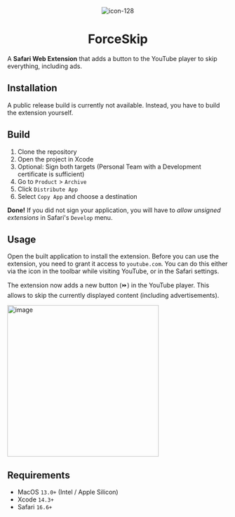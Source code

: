 <div align="center">
  
![icon-128](https://github.com/ppauel/youtube-forceskip/assets/82803315/44d3b686-21e5-4249-821c-32b868cab092)

<h1 align="center">ForceSkip</h1>

</div>


A **Safari Web Extension** that adds a button to the YouTube player to skip everything, including ads.

## Installation
A public release build is currently not available. Instead, you have to build the extension yourself.

## Build
1. Clone the repository
2. Open the project in Xcode
3. Optional: Sign both targets (Personal Team with a Development certificate is sufficient)
4. Go to `Product` > `Archive`
5. Click `Distribute App`
6. Select `Copy App` and choose a destination

**Done!** If you did not sign your application, you will have to *allow unsigned extensions* in Safari's `Develop` menu.

## Usage
Open the built application to install the extension. Before you can use the extension, you need to grant it access to `youtube.com`. You can do this either via the icon in the toolbar while visiting YouTube, or in the Safari settings.

The extension now adds a new button (⏩) in the YouTube player. This allows to skip the currently displayed content (including advertisements).

<img width="345" alt="image" src="https://github.com/ppauel/youtube-forceskip/assets/82803315/b833303b-f6cf-4769-90bd-2fdcbfbbda13">


## Requirements
- MacOS `13.0+` (Intel / Apple Silicon)
- Xcode `14.3+`
- Safari `16.6+`
